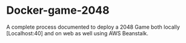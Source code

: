 # Docker-game-2048
A complete process documented to deploy a 2048 Game both locally [Localhost:40] and on web as well using AWS Beanstalk.
